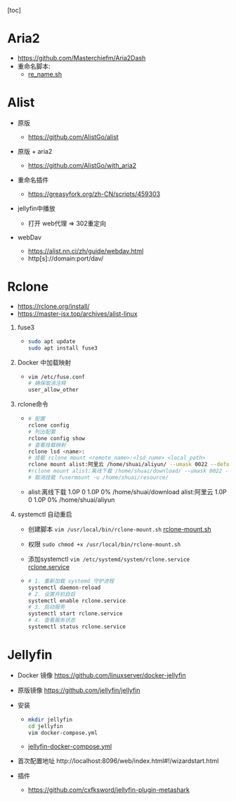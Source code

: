 

[toc]

# Aria2

- https://github.com/Masterchiefm/Aria2Dash
- 重命名脚本:
  - [re_name.sh](/alist-aria2-rclone-jellyfin/re_name.sh)


# Alist

- 原版  
  - https://github.com/AlistGo/alist  

- 原版 + aria2  
  - https://github.com/AlistGo/with_aria2

- 重命名插件  

  - https://greasyfork.org/zh-CN/scripts/459303
- jellyfin中播放

  - 打开 web代理 => 302重定向
- webDav
  - https://alist.nn.ci/zh/guide/webdav.html
  - http[s]://domain:port/dav/
  


# Rclone

- https://rclone.org/install/
- https://master-jsx.top/archives/alist-linux

1. fuse3

   - ```bash
     sudo apt update
     sudo apt install fuse3
     ```

2. Docker 中加载映射

   - ```bash
     vim /etc/fuse.conf
     # 确保取消注释 
     user_allow_other
     ```

3. rclone命令

   - ```bash
     # 配置
     rclone config
     # 列出配置
     rclone config show
     # 查看挂载映射
     rclone lsd <name>:
     # 挂载 rclone mount <remote_name>:<lsd_name> <local_path>
     rclone mount alist:阿里云 /home/shuai/aliyun/ --umask 0022 --default-permissions --allow-non-empty --allow-other --no-check-certificate --header "Referer:" --daemon
     #rclone mount alist:离线下载 /home/shuai/download/ --umask 0022 --default-permissions --allow-non-empty --allow-other --no-check-certificate --header "Referer:" --daemon
     # 取消挂载 fusermount -u /home/shuai/resource/
     ```

   - alist:离线下载  1.0P     0  1.0P   0% /home/shuai/download
     alist:阿里云    1.0P     0  1.0P   0% /home/shuai/aliyun

4. systemctl 自动重启

   - 创建脚本 ```vim /usr/local/bin/rclone-mount.sh```  [rclone-mount.sh](/alist-aria2-rclone-jellyfin/rclone-mount.sh)

   - 权限 ```sudo chmod +x /usr/local/bin/rclone-mount.sh```

   - 添加systemctl ```vim /etc/systemd/system/rclone.service``` [rclone.service](/alist-aria2-rclone-jellyfin/rclone.service)

   - ```bash
     # 1. 重新加载 systemd 守护进程
     systemctl daemon-reload
     # 2. 设置开机自启
     systemctl enable rclone.service
     # 3. 启动服务
     systemctl start rclone.service
     # 4. 查看服务状态
     systemctl status rclone.service
     ```

# Jellyfin

- Docker 镜像 https://github.com/linuxserver/docker-jellyfin

- 原版镜像 https://github.com/jellyfin/jellyfin

- 安装

  - ```bash
    mkdir jellyfin
    cd jellyfin
    vim docker-compose.yml
    ```

  - [jellyfin-docker-compose.yml](/alist-aria2-rclone-jellyfinv/jellyfin-docker-compose.yml)

- 首次配置地址 http://localhost:8096/web/index.html#!/wizardstart.html

- 插件

  - https://github.com/cxfksword/jellyfin-plugin-metashark

